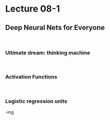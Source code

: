 # Lecture 08-1

## Deep Neural Nets for Everyone

<br/>

### Ultimate dream: thinking machine



<br/>

### Activation Functions



<br/>

### Logistic regression units



-ing

<br/>

<br/>